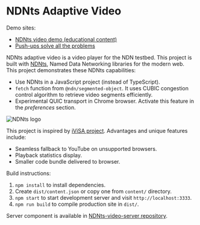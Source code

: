 # NDNts Adaptive Video

Demo sites:

* [NDNts video demo (educational content)](https://ndnts-video.ndn.today/)
* [Push-ups solve all the problems](https://pushups.ndn.today/)

NDNts adaptive video is a video player for the NDN testbed.
This project is built with [NDNts](https://yoursunny.com/p/NDNts/), Named Data Networking libraries for the modern web.
This project demonstrates these NDNts capabilities:

* Use NDNts in a JavaScript project (instead of TypeScript).
* `fetch` function from `@ndn/segmented-object`.
  It uses CUBIC congestion control algorithm to retrieve video segments efficiently.
* Experimental QUIC transport in Chrome browser.
  Activate this feature in the *preferences* section.

![NDNts logo](https://cdn.jsdelivr.net/gh/yoursunny/NDNts@2a598274eaf929c6ab6848b1fee8e998e993a0b4/docs/logo.svg)

This project is inspired by [iViSA project](https://github.com/chavoosh/ndn-video-frontend).
Advantages and unique features include:

* Seamless fallback to YouTube on unsupported browsers.
* Playback statistics display.
* Smaller code bundle delivered to browser.

Build instructions:

1. `npm install` to install dependencies.
2. Create `dist/content.json` or copy one from `content/` directory.
3. `npm start` to start development server and visit `http://localhost:3333`.
4. `npm run build` to compile production site in `dist/`.

Server component is available in [NDNts-video-server repository](https://github.com/yoursunny/NDNts-video-server).
